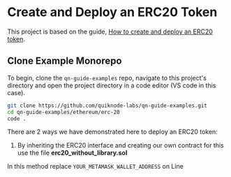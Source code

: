 # Create and Deploy an ERC20 Token

This project is based on the guide, [How to create and deploy an ERC20 token](https://www.quicknode.com/guides/smart-contract-development/how-to-create-and-deploy-an-erc20-token?utm_source=githubscaffolds&utm_campaign=erc20).

## Clone Example Monorepo

To begin, clone the `qn-guide-examples` repo, navigate to this project's directory and open the project directory in a code editor (VS code in this case).

```bash
git clone https://github.com/quiknode-labs/qn-guide-examples.git
cd qn-guide-examples/ethereum/erc-20
code .
```

There are 2 ways we have demonstrated here to deploy an ERC20 token: 
1. By inheriting the ERC20 interface and creating our own contract for this use the file **erc20_without_library.sol**

In this method replace `YOUR_METAMASK_WALLET_ADDRESS` on Line
